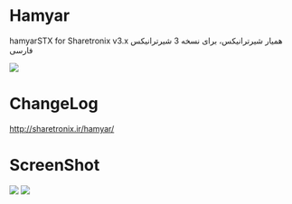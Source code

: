 # Hamyar
hamyarSTX for Sharetronix v3.x
همیار شیرترانیکس، برای نسخه 3 شیرترانیکس فارسی

<img src="http://sharetronix.ir/wp-content/uploads/2015/04/hamyarstx1.jpg" />

# ChangeLog
http://sharetronix.ir/hamyar/

# ScreenShot
<img src="http://sharetronix.ir/wp-content/uploads/2015/04/hamyar-s1.jpg" />
<img src="http://sharetronix.ir/wp-content/uploads/2015/04/hamyar-s2.jpg" />